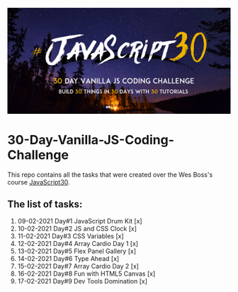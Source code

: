 ![JS Coding Challenge](javascript30.png)

# 30-Day-Vanilla-JS-Coding-Challenge

This repo contains all the tasks that were created over the Wes Boss's course [JavaScript30](https://javascript30.com/).

## The list of tasks:

1. 09-02-2021 Day#1  JavaScript Drum Kit  [x]
2. 10-02-2021 Day#2  JS and CSS Clock  [x]
3. 11-02-2021 Day#3  CSS Variables  [x]
4. 12-02-2021 Day#4  Array Cardio Day 1  [x]
5. 13-02-2021 Day#5  Flex Panel Gallery  [x]
6. 14-02-2021 Day#6  Type Ahead  [x]
7. 15-02-2021 Day#7  Array Cardio Day 2  [x]
8. 16-02-2021 Day#8  Fun with HTML5 Canvas  [x]
9. 17-02-2021 Day#9  Dev Tools Domination  [x]